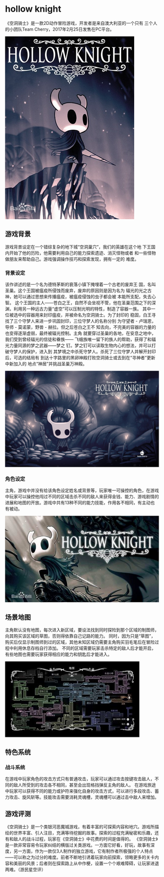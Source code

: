 # hollow knight

《空洞骑士》是一款2D动作冒险游戏，开发者是来自澳大利亚的一个只有
三个人的小团队Team Cherry，2017年2月25日发售在PC平台。

![enter description here](./images/空洞_1.png)

## 游戏背景

 游戏背景设定在一个错综复杂的地下城“空洞巢穴”，我们的英雄在这个地
下王国内开始了他的历险，他需要利用自己的能力探索遗迹、消灭怪物或者
和一些怪物做朋友来帮助自己。游戏强调操作技巧和探索发现，拥有一定的
难度。

### 背景设定

该作讲述的是一个名为德特茅斯的衰落小镇下掩埋着一个古老的废弃王
国，名叫圣巢。这个王国被瘟疫所侵蚀而废弃，废弃的原因则是因为名为
辐光的光之古神，她可以通过思想来传播瘟疫，被瘟疫侵蚀的虫子都会被
本能所支配，失去心智。
这个王国的主人——苍白之王，自然不会坐视不管，他在圣巢范围之下的深
渊，利用另一种远古力量“虚空”可以压制光明的特性，制造了容器一族。
其中一位被选中的容器用来封印瘟疫，并被命名为空洞骑士。为了封印的
稳固，白王寻找了三个守梦人来进一步巩固封印，三位守梦人的名称分别
为守望者 - 卢瑞恩，导师 - 莫诺蒙，野兽 - 赫拉。但之后苍白之王不
知去向，不完美的容器的力量的也变得逐渐虚弱，最终被辐光控制。主角
就要穿过圣巢的各地，在安息之地中，我们受到曾经辐光的信徒和眷族——
飞蛾族唯一留下的族人的帮助，获得了和辐光力量同源的梦之武器——梦之
钉。梦之钉可以读取生物内心的想法，并可以打破守梦人的保护，进入到
其梦境之中杀死守梦人。杀死了三位守梦人并解开封印后，可选的结局有
到达十字路里的黑卵神殿打败空洞骑士或去到在“寻神者”更新中新加入的
地点“神居”并挑战圣巢万神殿。

![enter description here](./images/空洞2.png)

### 角色设定

主角，游戏中并没有给该角色设定姓名或背景等，玩家唯一可操控的角色，在游戏中玩家可以操控他闯过不同的区域击杀不同的敌人来获得金钱、能力、游戏剧情的进展和地图的开放。游戏中共有13种不同的能力技能，作用各不相同，有主动也有被动。

![enter description here](./images/空洞3.png)

## 场景地图

主角默认没有地图，每次进入新区域，要设法找到同时探险到那个区域的制图师，向其购买该区域的草图，否则得依靠自己记路的能力。
同时，因为只是“草图”，购买后仅显示制图师到过的区域，其他未知区域仍需要主角购买羽毛笔后在冒险过程中利用休息存档自行添加。
不同的区域需要玩家击杀特定的敌人后才能开启，有些地图也需要玩家获得相应的能力和钥匙后才能进入。

![enter description here](./images/空洞4.png)

## 特色系统

### 战斗系统

在游戏中玩家角色的攻击方式只有普通攻击，玩家可以通过攻击按键攻击敌人，不同的敌人所受到的攻击各不相同，甚至会出现格挡弹反主角的敌人。
在游戏旅途中玩家可以获得不同的能力或护符来强化自身的攻击方式，可以进行多段攻击、蓄力攻击、旋风斩等。技能攻击需要消耗灵魂槽，灵魂槽可以通过击中敌人来增加。

## 游戏评测

《空洞骑士》是一个类银河恶魔城游戏，有着丰富的可探索内容和地穴。游戏所描绘的世界丰富、引人注目，充满等待挖掘的故事。探索的过程充满秘密和乐趣，还有和敌人的战斗过程，玩家在《空洞骑士》中花费的时间是值得的。
《空洞骑士》是一款非常容易令玩家纠结的横版过关类游戏。一方面它好看，好玩，故事有深度，另一方面，作为一款仅3人制作的独立游戏，它有制作者所极强的个人特点——可以称之为过分的难度。前者不断地引诱着玩家向前探索，领略更多的关卡内容和美丽的风景；后者则在探索路上从中作梗，设置一个个艰难障碍，让玩家进退两难。（游民星空评）
